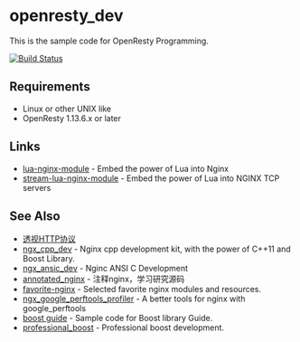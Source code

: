 # openresty_dev
This is the sample code for OpenResty Programming.

[![Build Status](https://travis-ci.org/chronolaw/openresty_dev.svg?branch=master)](https://travis-ci.org/chronolaw/openresty_dev)

## Requirements
* Linux or other UNIX like
* OpenResty 1.13.6.x or later

## Links
* [lua-nginx-module](https://github.com/openresty/lua-nginx-module) - Embed the power of Lua into Nginx
* [stream-lua-nginx-module](https://github.com/openresty/stream-lua-nginx-module) - Embed the power of Lua into NGINX TCP servers

## See Also
* [透视HTTP协议](https://time.geekbang.org/column/intro/189)
* [ngx_cpp_dev](https://github.com/chronolaw/ngx_cpp_dev) - Nginx cpp development kit, with the power of C++11 and Boost Library.
* [ngx_ansic_dev](https://github.com/chronolaw/ngx_ansic_dev) - Nginc ANSI C Development
* [annotated_nginx](https://github.com/chronolaw/annotated_nginx) - 注释nginx，学习研究源码
* [favorite-nginx](https://github.com/chronolaw/favorite-nginx) - Selected favorite nginx modules and resources.
* [ngx_google_perftools_profiler](https://github.com/chronolaw/ngx_google_perftools_profiler_module) - A better tools for nginx with google_perftools
* [boost guide](https://github.com/chronolaw/boost_guide.git) - Sample code for Boost library Guide.
* [professional_boost](https://github.com/chronolaw/professional_boost.git) - Professional boost development.
